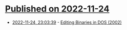 # [Published on 2022-11-24](index.md)

* [2022-11-24, 23:03:39](https://news.ycombinator.com/item?id=33737207) - [Editing Binaries in DOS (2002)](https://susam.net/blog/editing-binaries-in-dos.html)
